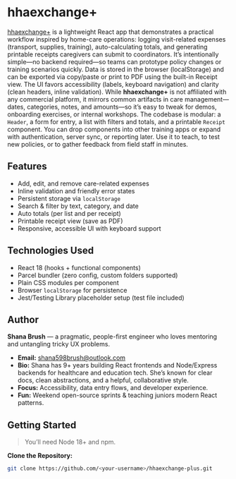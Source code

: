 # hhaexchange+

<a href="https://www.hhaexchange.com.co">hhaexchange+</a> is a lightweight React app that demonstrates a practical workflow inspired by home-care operations: logging visit-related expenses (transport, supplies, training), auto-calculating totals, and generating printable receipts caregivers can submit to coordinators. It’s intentionally simple—no backend required—so teams can prototype policy changes or training scenarios quickly. Data is stored in the browser (localStorage) and can be exported via copy/paste or print to PDF using the built-in Receipt view. The UI favors accessibility (labels, keyboard navigation) and clarity (clean headers, inline validation). While **hhaexchange+** is not affiliated with any commercial platform, it mirrors common artifacts in care management—dates, categories, notes, and amounts—so it’s easy to tweak for demos, onboarding exercises, or internal workshops. The codebase is modular: a `Header`, a form for entry, a list with filters and totals, and a printable `Receipt` component. You can drop components into other training apps or expand with authentication, server sync, or reporting later. Use it to teach, to test new policies, or to gather feedback from field staff in minutes.

## Features
- Add, edit, and remove care-related expenses
- Inline validation and friendly error states
- Persistent storage via `localStorage`
- Search & filter by text, category, and date
- Auto totals (per list and per receipt)
- Printable receipt view (save as PDF)
- Responsive, accessible UI with keyboard support

## Technologies Used
- React 18 (hooks + functional components)
- Parcel bundler (zero config, custom folders supported)
- Plain CSS modules per component
- Browser `localStorage` for persistence
- Jest/Testing Library placeholder setup (test file included)

## Author
**Shana Brush** — a pragmatic, people-first engineer who loves mentoring and untangling tricky UX problems.  
- **Email:** shana598brush@outlook.com  
- **Bio:** Shana has 9+ years building React frontends and Node/Express backends for healthcare and education tech. She’s known for clear docs, clean abstractions, and a helpful, collaborative style.  
- **Focus:** Accessibility, data entry flows, and developer experience.  
- **Fun:** Weekend open-source sprints & teaching juniors modern React patterns.

## Getting Started
> You’ll need Node 18+ and npm.

**Clone the Repository:**
```bash
git clone https://github.com/<your-username>/hhaexchange-plus.git

